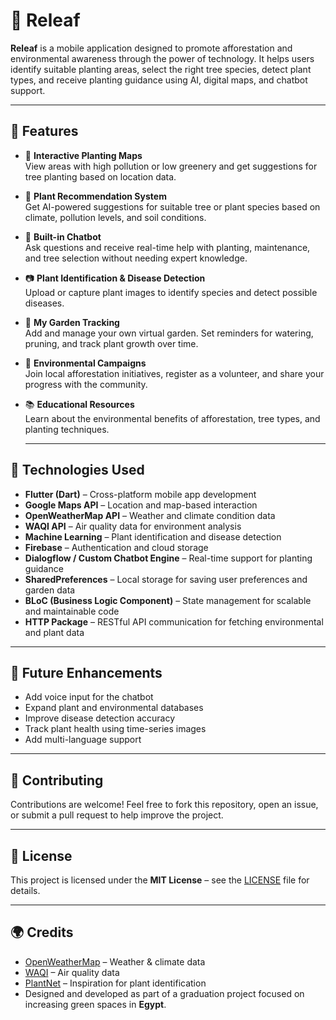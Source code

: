 # 🌱 Releaf

**Releaf** is a mobile application designed to promote afforestation and environmental awareness through the power of technology. It helps users identify suitable planting areas, select the right tree species, detect plant types, and receive planting guidance using AI, digital maps, and chatbot support.

---

## 📱 Features

- 📍 **Interactive Planting Maps**  
  View areas with high pollution or low greenery and get suggestions for tree planting based on location data.

- 🌳 **Plant Recommendation System**  
  Get AI-powered suggestions for suitable tree or plant species based on climate, pollution levels, and soil conditions.

- 🤖 **Built-in Chatbot**  
  Ask questions and receive real-time help with planting, maintenance, and tree selection without needing expert knowledge.

- 📷 **Plant Identification & Disease Detection**  
  Upload or capture plant images to identify species and detect possible diseases.

- 🌿 **My Garden Tracking**  
  Add and manage your own virtual garden. Set reminders for watering, pruning, and track plant growth over time.

- 📢 **Environmental Campaigns**  
  Join local afforestation initiatives, register as a volunteer, and share your progress with the community.

- 📚 **Educational Resources**  
  Learn about the environmental benefits of afforestation, tree types, and planting techniques.

  ---

## 🧠 Technologies Used

- **Flutter (Dart)** – Cross-platform mobile app development  
- **Google Maps API** – Location and map-based interaction  
- **OpenWeatherMap API** – Weather and climate condition data  
- **WAQI API** – Air quality data for environment analysis  
- **Machine Learning** – Plant identification and disease detection  
- **Firebase** – Authentication and cloud storage  
- **Dialogflow / Custom Chatbot Engine** – Real-time support for planting guidance  
- **SharedPreferences** – Local storage for saving user preferences and garden data  
- **BLoC (Business Logic Component)** – State management for scalable and maintainable code  
- **HTTP Package** – RESTful API communication for fetching environmental and plant data  




---

## 🧪 Future Enhancements

- Add voice input for the chatbot  
- Expand plant and environmental databases  
- Improve disease detection accuracy  
- Track plant health using time-series images  
- Add multi-language support  

---

## 💚 Contributing

Contributions are welcome! Feel free to fork this repository, open an issue, or submit a pull request to help improve the project.

---

## 📄 License

This project is licensed under the **MIT License** – see the [LICENSE](LICENSE) file for details.

---

## 🌍 Credits

- [OpenWeatherMap](https://openweathermap.org/api) – Weather & climate data  
- [WAQI](https://waqi.info/) – Air quality data  
- [PlantNet](https://identify.plantnet.org/) – Inspiration for plant identification  
- Designed and developed as part of a graduation project focused on increasing green spaces in **Egypt**.




